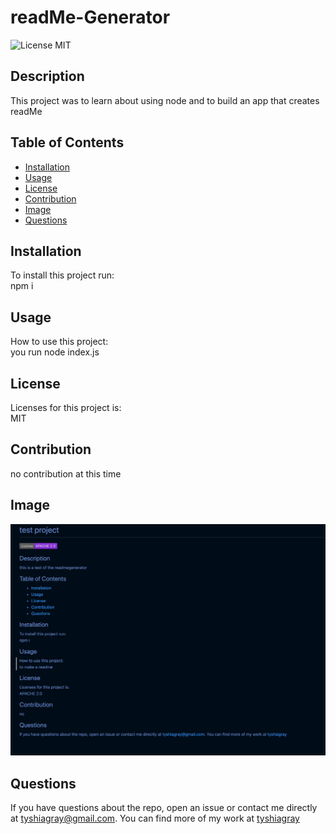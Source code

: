 # readMe-Generator  
![License MIT](https://img.shields.io/badge/License-MIT-blueviolet)  
## Description  
This project was to learn about using node and to build an app that creates readMe
  
## Table of Contents  
* [Installation](#installation)  
* [Usage](#usage) 
* [License](#license)
* [Contribution](#contribution)  
* [Image](#image)
* [Questions](#questions)
  
## Installation  
To install this project run:  
npm i  
  
## Usage  
How to use this project:  
you run node index.js 

## License
Licenses for this project is:    
MIT

## Contribution
no contribution at this time  

## Image  
![screenshot](./screenshot.png)
  
## Questions  
If you have questions about the repo, open an issue or contact me directly at tyshiagray@gmail.com. You can find more of my work at [tyshiagray](https://github.com/tyshiagray/)
